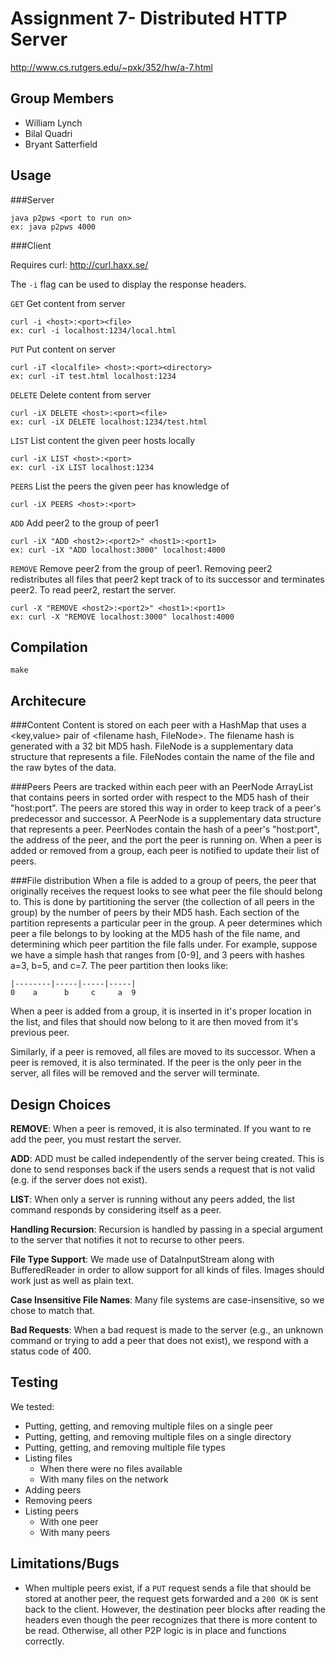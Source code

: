Assignment 7- Distributed HTTP Server
=====================================

http://www.cs.rutgers.edu/~pxk/352/hw/a-7.html


Group Members
-------------
* William Lynch
* Bilal Quadri
* Bryant Satterfield


Usage
-----

###Server

    java p2pws <port to run on>
    ex: java p2pws 4000


###Client

Requires curl: http://curl.haxx.se/

The `-i` flag can be used to display the response headers.

`GET` Get content from server

    curl -i <host>:<port><file>
    ex: curl -i localhost:1234/local.html

`PUT` Put content on server

    curl -iT <localfile> <host>:<port><directory>
    ex: curl -iT test.html localhost:1234

`DELETE` Delete content from server

    curl -iX DELETE <host>:<port><file>
    ex: curl -iX DELETE localhost:1234/test.html

`LIST` List content the given peer hosts locally

    curl -iX LIST <host>:<port>
    ex: curl -iX LIST localhost:1234

`PEERS` List the peers the given peer has knowledge of

    curl -iX PEERS <host>:<port>

`ADD` Add peer2 to the group of peer1

    curl -iX "ADD <host2>:<port2>" <host1>:<port1>
    ex: curl -iX "ADD localhost:3000" localhost:4000

`REMOVE` Remove peer2 from the group of peer1. Removing peer2 redistributes all
files that peer2 kept track of to its successor and terminates peer2. To read
peer2, restart the server.

    curl -X "REMOVE <host2>:<port2>" <host1>:<port1>
    ex: curl -X "REMOVE localhost:3000" localhost:4000


Compilation
-----------

    make


Architecure
-----------

###Content
Content is stored on each peer with a HashMap that uses a \<key,value\> pair of
\<filename hash, FileNode\>. The filename hash is generated with a 32 bit MD5
hash. FileNode is a supplementary data structure that represents a file.
FileNodes contain the name of the file and the raw bytes of the data.

###Peers
Peers are tracked within each peer with an PeerNode ArrayList that contains
peers in sorted order with respect to the MD5 hash of their "host:port". The
peers are stored this way in order to keep track of a peer's predecessor and
successor. A PeerNode is a supplementary data structure that represents a peer.
PeerNodes contain the hash of a peer's "host:port", the address of the peer, and
the port the peer is running on. When a peer is added or removed from a group,
each peer is notified to update their list of peers.

###File distribution
When a file is added to a group of peers, the peer that originally receives the
request looks to see what peer the file should belong to. This is done by
partitioning the server (the collection of all peers in the group) by the number
of peers by their MD5 hash. Each section of the partition represents a
particular peer in the group.  A peer determines which peer a file belongs to by
looking at the MD5 hash of the file name, and determining which peer partition
the file falls under.  For example, suppose we have a simple hash that ranges
from [0-9], and 3 peers with hashes a=3, b=5, and c=7. The peer partition then
looks like:


    |--------|-----|-----|-----|
    0    a      b     c     a  9


When a peer is added from a group, it is inserted in it's proper location in the
list, and files that should now belong to it are then moved from it's previous
peer.

Similarly, if a peer is removed, all files are moved to its successor.  When a
peer is removed, it is also terminated. If the peer is the only peer in the
server, all files will be removed and the server will terminate.


Design Choices
--------------

**REMOVE**: When a peer is removed, it is also terminated. If you want to re add
the peer, you must restart the server.

**ADD**: ADD must be called independently of the server being created. This is
done to send responses back if the users sends a request that is not valid (e.g.
if the server does not exist).

**LIST**: When only a server is running without any peers added, the list
command responds by considering itself as a peer.

**Handling Recursion**: Recursion is handled by passing in a special argument to
the server that notifies it not to recurse to other peers.

**File Type Support**: We made use of DataInputStream along with BufferedReader
in order to allow support for all kinds of files. Images should work just as
well as plain text.

**Case Insensitive File Names**: Many file systems are case-insensitive, so we
chose to match that.

**Bad Requests**: When a bad request is made to the server (e.g., an unknown
command or trying to add a peer that does not exist), we respond with a status
code of 400.


Testing
-------

We tested:

* Putting, getting, and removing multiple files on a single peer
* Putting, getting, and removing multiple files on a single directory
* Putting, getting, and removing multiple file types
* Listing files
  * When there were no files available
  * With many files on the network
* Adding peers
* Removing peers
* Listing peers
  * With one peer
  * With many peers


Limitations/Bugs
-----------

* When multiple peers exist, if a `PUT` request sends a file that should be
stored at another peer, the request gets forwarded and a `200 OK` is sent back to 
the client. However, the destination peer blocks after reading the headers even 
though the peer recognizes that there is more content to be read. Otherwise, all other P2P 
logic is in place and functions correctly.
